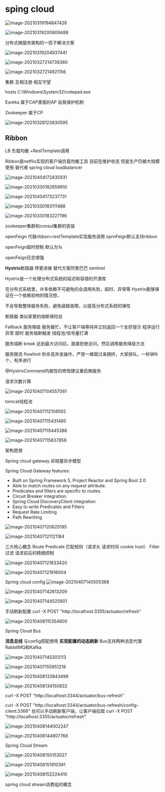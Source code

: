 # sping cloud

![image-20210319194847426](C:\Users\sun\AppData\Roaming\Typora\typora-user-images\image-20210319194847426.png)

![image-20210319200609488](C:\Users\sun\AppData\Roaming\Typora\typora-user-images\image-20210319200609488.png)

分布式微服务架构的一揽子解决方案

![image-20210319204937441](C:\Users\sun\AppData\Roaming\Typora\typora-user-images\image-20210319204937441.png)

![image-20210327214739380](C:\Users\sun\AppData\Roaming\Typora\typora-user-images\image-20210327214739380.png)

![image-20210327214921156](C:\Users\sun\AppData\Roaming\Typora\typora-user-images\image-20210327214921156.png)

集群 互相注册 相互守望

hosts C:\Windows\System32\notepad.exe

Eureka 属于CAP里面的AP 自我保护机制

Zookeeper 属于CP

![image-20210328123830595](C:\Users\sun\AppData\Roaming\Typora\typora-user-images\image-20210328123830595.png)

## Ribbon

LB 负载均衡 +RestTemplate调用

Ribbon是netflix实现的客户端负载均衡工具 目前在维护状态 但是生产仍被大规模使用 替代者 spring cloud loadbalancer

![image-20210404172435931](C:\Users\sun\AppData\Roaming\Typora\typora-user-images\image-20210404172435931.png)

![image-20210330182659910](C:\Users\sun\AppData\Roaming\Typora\typora-user-images\image-20210330182659910.png)

![image-20210404173237731](C:\Users\sun\AppData\Roaming\Typora\typora-user-images\image-20210404173237731.png)

![image-20210330183111488](C:\Users\sun\AppData\Roaming\Typora\typora-user-images\image-20210330183111488.png)

![image-20210330183227196](C:\Users\sun\AppData\Roaming\Typora\typora-user-images\image-20210330183227196.png)

zookeeper集群和consul集群的安装

openFeign 代替ribbon+restTemplate实现服务调用 oprnFeign默认支持ribbon

openFeign超时控制 默认为1s

openFeign日志增强

**Hystrix**断路器  停更进维 替代方案阿里巴巴 sentinel

Hystrix是一个处理分布式系统的延迟和容错的开源库

在分布式系统里，许多依赖不可避免的会调用失败，超时、异常等 Hystrix能够保证在一个依赖初吻的情况想，

不会导致整体服务失败，避免级联故障，以提高分布式系统的弹性

断路器 类似家里的熔断保险丝

Fallback    服务降级    服务器忙，不让客户端等待并立刻返回一个友好提示 程序运行异常 超时 服务熔断触发 线程池/信号量打满

 服务熔断 break   达到最大访问后，直接拒绝访问，然后调用服务降级方法

服务限流 flowlimit   秒杀高并发操作，严禁一蜂窝过来拥挤，大家排队，一秒钟N个，有序进行



@HystrixCommand内属性的修改建议重启微服务

请求次数计算

 

![image-20210407104557061](C:\Users\sun\AppData\Roaming\Typora\typora-user-images\image-20210407104557061.png)

tomcat线程池

![image-20210407112108592](C:\Users\sun\AppData\Roaming\Typora\typora-user-images\image-20210407112108592.png)

![image-20210407115431485](C:\Users\sun\AppData\Roaming\Typora\typora-user-images\image-20210407115431485.png)

![image-20210407115445388](C:\Users\sun\AppData\Roaming\Typora\typora-user-images\image-20210407115445388.png)

![image-20210407115837856](C:\Users\sun\AppData\Roaming\Typora\typora-user-images\image-20210407115837856.png)

架构思想

Spring cloud gateway 非阻塞异步模型

Spring Cloud Gateway features:

- Built on Spring Framework 5, Project Reactor and Spring Boot 2.0
- Able to match routes on any request attribute.
- Predicates and filters are specific to routes.
- Circuit Breaker integration.
- Spring Cloud DiscoveryClient integration
- Easy to write Predicates and Filters
- Request Rate Limiting
- Path Rewriting

![image-20210407120625195](C:\Users\sun\AppData\Roaming\Typora\typora-user-images\image-20210407120625195.png)

![image-20210407121121184](C:\Users\sun\AppData\Roaming\Typora\typora-user-images\image-20210407121121184.png)

三大核心概念 Route Predicate 匹配规则（请求头 请求时间 cookie host） Filter过滤 请求前后的精细控制

![image-20210407121833420](C:\Users\sun\AppData\Roaming\Typora\typora-user-images\image-20210407121833420.png)

![image-20210407121916004](C:\Users\sun\AppData\Roaming\Typora\typora-user-images\image-20210407121916004.png)

Spring cloud config ![image-20210407140505368](C:\Users\sun\AppData\Roaming\Typora\typora-user-images\image-20210407140505368.png)

![image-20210407142613209](C:\Users\sun\AppData\Roaming\Typora\typora-user-images\image-20210407142613209.png)



![image-20210407144525901](C:\Users\sun\AppData\Roaming\Typora\typora-user-images\image-20210407144525901.png)

手动刷新配置  curl -X POST "http://localhost:3355/actuator/refresh"

![image-20210408115354600](C:\Users\sun\AppData\Roaming\Typora\typora-user-images\image-20210408115354600.png)

Spring Cloud Bus

 **消息总线** 与config搭配使用 **实现配置的动态刷新** Bus支持两种消息代理 RabbitMQ和Kafka

![image-20210407145303113](C:\Users\sun\AppData\Roaming\Typora\typora-user-images\image-20210407145303113.png)

![image-20210407155951219](C:\Users\sun\AppData\Roaming\Typora\typora-user-images\image-20210407155951219.png)

![image-20210408133843498](C:\Users\sun\AppData\Roaming\Typora\typora-user-images\image-20210408133843498.png)

![image-20210408134150832](C:\Users\sun\AppData\Roaming\Typora\typora-user-images\image-20210408134150832.png)

curl -X POST "http://localhost:3344/actuator/bus-refresh"

curl -X POST "http://localhost:3344/actuator/bus-refresh/config-client:3366" 也可以手动刷新客户端，让客户端拉取 curl -X POST "http://localhost:3355/actuator/refresh"

![image-20210408144002247](C:\Users\sun\AppData\Roaming\Typora\typora-user-images\image-20210408144002247.png)

![image-20210408144807768](C:\Users\sun\AppData\Roaming\Typora\typora-user-images\image-20210408144807768.png)

Spring Cloud Stream

![image-20210408150153027](C:\Users\sun\AppData\Roaming\Typora\typora-user-images\image-20210408150153027.png)

![image-20210408151910381](C:\Users\sun\AppData\Roaming\Typora\typora-user-images\image-20210408151910381.png)

![image-20210408152224410](C:\Users\sun\AppData\Roaming\Typora\typora-user-images\image-20210408152224410.png)

spring cloud stream消费组的概念